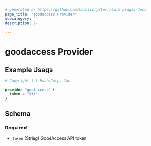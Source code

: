 ```yaml
---
# generated by https://github.com/hashicorp/terraform-plugin-docs
page_title: "goodaccess Provider"
subcategory: ""
description: |-
  
---
```


# goodaccess Provider



## Example Usage

```terraform
# Copyright (c) HashiCorp, Inc.

provider "goodaccess" {
  token = "XXX"
}
```

<!-- schema generated by tfplugindocs -->
## Schema

### Required

- `token` (String) GoodAccess API token
